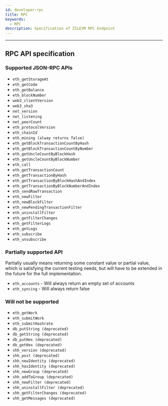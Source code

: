 ```yaml
---
id: developer-rpc
title: RPC
keywords:
  - RPC
description: Specification of ZILEVM RPC Endpoint
---
```


---

## RPC API specification

### Supported JSON-RPC APIs

- `eth_getStorageAt`
- `eth_getCode`
- `eth_getBalance`
- `eth_blockNumber`
- `web3_clientVersion`
- `web3_sha3`
- `net_version`
- `net_listening`
- `net_peerCount`
- `eth_protocolVersion`
- `eth_chainId`
- `eth_mining (alway returns false)`
- `eth_getBlockTransactionCountByHash`
- `eth_getBlockTransactionCountByNumber`
- `eth_getUncleCountByBlockHash`
- `eth_getUncleCountByBlockNumber`
- `eth_call`
- `eth_getTransactionCount`
- `eth_getTransactionByHash`
- `eth_getTransactionByBlockHashAndIndex`
- `eth_getTransactionByBlockNumberAndIndex`
- `eth_sendRawTransaction`
- `eth_newFilter`
- `eth_newBlockFilter`
- `eth_newPendingTransactionFilter`
- `eth_uninstallFilter`
- `eth_getFilterChanges`
- `eth_getFilterLogs`
- `eth_getLogs`
- `eth_subscribe`
- `eth_unsubscribe`

### Partially supported API

Partially usually means returning some constant value or partial value, which is satisfying the current testing needs, but will have to be extended in the future for the full implementation.

- `eth_accounts` - Will always return an empty set of accounts
- `eth_syncing` - Will always return false

### Will not be supported

- `eth_getWork`
- `eth_submitWork`
- `eth_submitHashrate`
- `db_putString (deprecated)`
- `db_getString (deprecated)`
- `db_putHex (deprecated)`
- `db_getHex (deprecated)`
- `shh_version (deprecated)`
- `shh_post (deprecated)`
- `shh_newIdentity (deprecated)`
- `shh_hasIdentity (deprecated)`
- `shh_newGroup (deprecated)`
- `shh_addToGroup (deprecated)`
- `shh_newFilter (deprecated)`
- `shh_uninstallFilter (deprecated)`
- `shh_getFilterChanges (deprecated)`
- `shh_getMessages (deprecated)`
